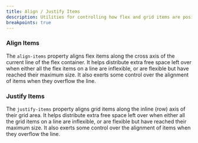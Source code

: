```yaml
---
title: Align / Justify Items
description: Utilities for controlling how flex and grid items are positioned along a container's cross axis.
breakpoints: true
---
```

### Align Items
The `align-items` property aligns flex items along the cross axis of the current line of the flex container. It helps distribute extra free space left over when either all the flex items on a line are inflexible, or are flexible but have reached their maximum size. It also exerts some control over the alignment of items when they overflow the line.

<table-utility prefix="items" property="justify-align-items" attribute="align-items" class="mb-lg"></table-utility>

### Justify Items
The `justify-items` property aligns grid items along the inline (row) axis of their grid area. It helps distribute extra free space left over when either all the grid items on a line are inflexible, or are flexible but have reached their maximum size. It also exerts some control over the alignment of items when they overflow the line.

<table-utility prefix="justify-items" property="justify-align-items" attribute="justify-items"></table-utility>